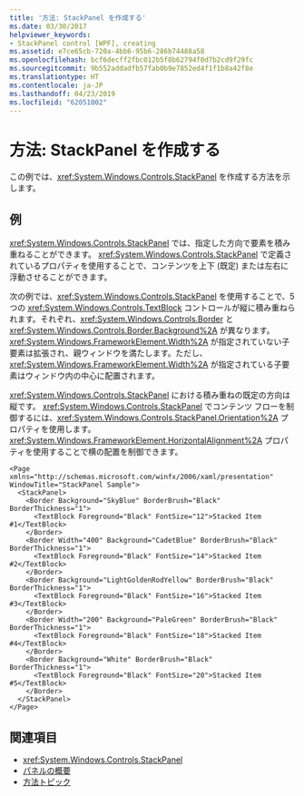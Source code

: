 ```yaml
---
title: '方法: StackPanel を作成する'
ms.date: 03/30/2017
helpviewer_keywords:
- StackPanel control [WPF], creating
ms.assetid: e7ce65cb-720a-4bb6-95b6-286b74488a58
ms.openlocfilehash: bcf6decff2fbc012b5f8b62794f0d7b2cd9f29fc
ms.sourcegitcommit: 9b552addadfb57fab0b9e7852ed4f1f1b8a42f8e
ms.translationtype: HT
ms.contentlocale: ja-JP
ms.lasthandoff: 04/23/2019
ms.locfileid: "62051002"
---
```

# <a name="how-to-create-a-stackpanel"></a>方法: StackPanel を作成する
この例では、<xref:System.Windows.Controls.StackPanel> を作成する方法を示します。  
  
## <a name="example"></a>例  
 <xref:System.Windows.Controls.StackPanel> では、指定した方向で要素を積み重ねることができます。 <xref:System.Windows.Controls.StackPanel> で定義されているプロパティを使用することで、コンテンツを上下 (既定) または左右に浮動させることができます。  
  
 次の例では、<xref:System.Windows.Controls.StackPanel> を使用することで、5 つの <xref:System.Windows.Controls.TextBlock> コントロールが縦に積み重ねられます。それぞれ、<xref:System.Windows.Controls.Border> と <xref:System.Windows.Controls.Border.Background%2A> が異なります。 <xref:System.Windows.FrameworkElement.Width%2A> が指定されていない子要素は拡張され、親ウィンドウを満たします。ただし、<xref:System.Windows.FrameworkElement.Width%2A> が指定されている子要素はウィンドウ内の中心に配置されます。  
  
 <xref:System.Windows.Controls.StackPanel> における積み重ねの既定の方向は縦です。 <xref:System.Windows.Controls.StackPanel> でコンテンツ フローを制御するには、<xref:System.Windows.Controls.StackPanel.Orientation%2A> プロパティを使用します。 <xref:System.Windows.FrameworkElement.HorizontalAlignment%2A> プロパティを使用することで横の配置を制御できます。  
  
```xaml  
<Page xmlns="http://schemas.microsoft.com/winfx/2006/xaml/presentation" WindowTitle="StackPanel Sample">  
  <StackPanel>  
    <Border Background="SkyBlue" BorderBrush="Black" BorderThickness="1">  
      <TextBlock Foreground="Black" FontSize="12">Stacked Item #1</TextBlock>  
    </Border>  
    <Border Width="400" Background="CadetBlue" BorderBrush="Black" BorderThickness="1">  
      <TextBlock Foreground="Black" FontSize="14">Stacked Item #2</TextBlock>  
    </Border>  
    <Border Background="LightGoldenRodYellow" BorderBrush="Black" BorderThickness="1">  
      <TextBlock Foreground="Black" FontSize="16">Stacked Item #3</TextBlock>  
    </Border>  
    <Border Width="200" Background="PaleGreen" BorderBrush="Black" BorderThickness="1">  
      <TextBlock Foreground="Black" FontSize="18">Stacked Item #4</TextBlock>  
    </Border>  
    <Border Background="White" BorderBrush="Black" BorderThickness="1">  
      <TextBlock Foreground="Black" FontSize="20">Stacked Item #5</TextBlock>  
    </Border>  
  </StackPanel>  
</Page>  
```  
  
## <a name="see-also"></a>関連項目

- <xref:System.Windows.Controls.StackPanel>
- [パネルの概要](panels-overview.md)
- [方法トピック](stackpanel-how-to-topics.md)
